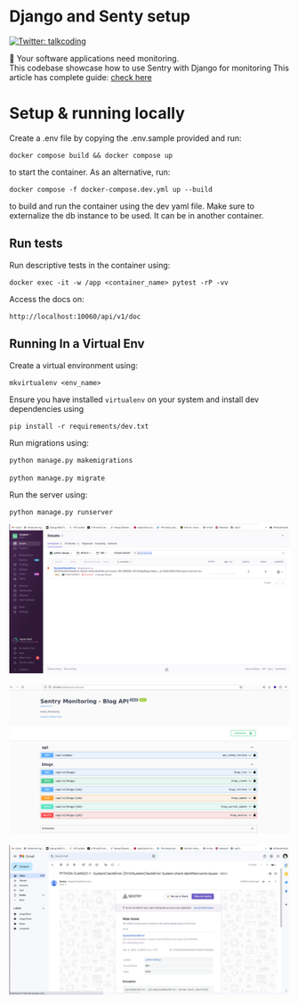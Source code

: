 # Django and Senty setup
<p>
  <a href="https://twitter.com/talkcoding" target="_blank">
    <img alt="Twitter: talkcoding" src="https://img.shields.io/twitter/follow/Talkcoding.svg?style=social" />
  </a>
</p>

👋 Your software applications need monitoring. <br>
This codebase showcase how to use Sentry with Django for monitoring
This article has complete guide:  [check here](https://medium.com/@elijahobara/integrate-sentry-in-django-project-monitoring-a-django-project-4ee008cb2816)
# Setup & running locally

Create a .env file by copying the .env.sample provided and run:
```
docker compose build && docker compose up
```
to start the container. As an alternative, run:
```
docker compose -f docker-compose.dev.yml up --build
```
to build and run the container using the dev yaml file.
Make sure to externalize the db instance to be used. It can be in another container.

## Run tests
Run descriptive tests in the container using:
```
docker exec -it -w /app <container_name> pytest -rP -vv
```
Access the docs on:

```
http://localhost:10060/api/v1/doc
```
## Running In a Virtual Env

Create a virtual environment using:
```
mkvirtualenv <env_name>
```

Ensure you have installed `virtualenv` on your system and install dev dependencies using
```
pip install -r requirements/dev.txt
```

Run migrations using:
```
python manage.py makemigrations

python manage.py migrate
```

Run the server using:
```
python manage.py runserver
```
![Screenshot](screenshot1.png) <br><br>
![Screenshot](screenshot2.png) <br><br>
![Screenshot](screenshot3.png) <br><br>
